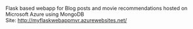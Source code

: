 Flask based webapp for Blog posts and movie recommendations hosted on Microsoft Azure using MongoDB  
Site: http://myflaskwebappmvr.azurewebsites.net/
